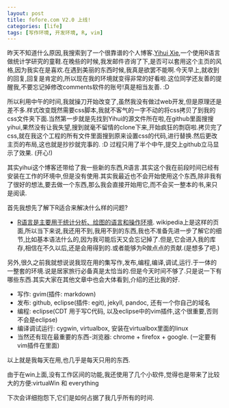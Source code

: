 ```yaml
---
layout: post
title: fofore.com V2.0 上线! 
categories: [life]
tags: [写作环境, 开发环境, R, vim]
---
```


昨天不知道什么原因,我搜索到了一个很靠谱的个人博客.[Yihui Xie](http://yihui.name/),一个使用R语言做统计学研究的童鞋.在晚些的时候,我发邮件咨询了下,是否可以套用这个主页的风格,因为我实在是喜欢.在遇到美丽的东西时候,我真是欲罢不能啊.今天早上,就收到的回复,回复是肯定的,所以现在我的环境就变得非常的好看啦.这位同学还友善的提醒我,不要忘记掉修改comments软件的账号!真是相当友善. :D

所以利用中午的时间,我就操刀开始改变了,虽然我没有做过web开发,但是原理还是差不多.样式改变既然需要css脚本,我就不客气的一字不动的将css拷贝了到我的css文件夹下面.当然第一步就是先找到Yihui的源文件所在啦,在github里面搜搜yihui,果然没有让我失望,搜到就毫不留情的clone下来,开始疯狂的剽窃啦.拷贝完了css,就在我这个工程的所有文件里面搜到原来设置css的代码,进行替换.然后更改主页的布局,这也就是抄抄就完事的. :D 过程只用了半个中午,提交上github立马显示了效果. (开心!)

其实yihui这个博客还带给了我一些新的东西,R语言.其实这个我在前段时间已经有安装在工作的环境中,但是没有使用.其实我最近也不会开始使用这个东西,除非我有了很好的想法,要去做一个东西,那么我会直接开始用它,而不会买一整本的书,来只是阅读.

首先我想先了解下R适合来解决什么样的问题?

* [R语言是主要用于统计分析、绘图的语言和操作环境](https://zh.wikipedia.org/wiki/R%E8%AF%AD%E8%A8%80). wikipedia上是这样的页面,所以当下来说,我还用不到,我用不到的东西,我也不准备先进一步了解它的细节,比如基本语法什么的,因为我可能后天又会忘记掉了.但是,它会进入我的库存,相信在不久以后,还是会用得到的.或者能够为R做点点的贡献.(是想多了吧.)

另外,很久之前我就想说说我现在用的集写作,发布,编程,编译,调试,运行.于一体的一整套的环境.说是居家旅行必备真是太恰当的.但是今天时间不够了.只是说一下有哪些东西.其实大家在其他文章中也会大体看到,介绍的还比我的好.

* 写作: gvim(插件: markdown)
* 发布: github, eclipse(插件: egit), jekyll, pandoc, 还有一个你自己的域名
* 编程: eclipse(CDT 用于写C代码, 以及eclipse中的vim插件,这个很重要,否则不会是eclipse)
* 编译调试运行: cygwin, virtualbox, 安装在virtualbox里面的linux
* 当然还有现在最重要的东西-浏览器: chrome + firefox + google. (一定要有vim插件在里面)

以上就是我每天在用,也几乎是每天只用的东西.

由于在win上面,没有工作区间的功能,我还使用了几个小软件,觉得也是带来了比较大的方便:virtuaWin 和 everything

下次会详细抱怨下,它们是如何占据了我几乎所有的时间.

